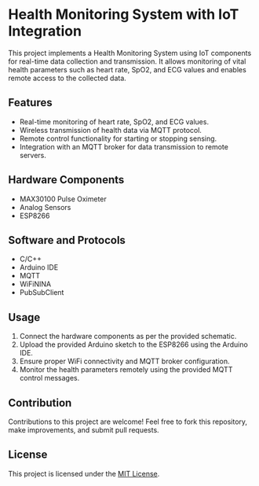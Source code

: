 # Health Monitoring System with IoT Integration

This project implements a Health Monitoring System using IoT components for real-time data collection and transmission. It allows monitoring of vital health parameters such as heart rate, SpO2, and ECG values and enables remote access to the collected data.

## Features

- Real-time monitoring of heart rate, SpO2, and ECG values.
- Wireless transmission of health data via MQTT protocol.
- Remote control functionality for starting or stopping sensing.
- Integration with an MQTT broker for data transmission to remote servers.

## Hardware Components

- MAX30100 Pulse Oximeter
- Analog Sensors
- ESP8266

## Software and Protocols

- C/C++
- Arduino IDE
- MQTT
- WiFiNINA
- PubSubClient

## Usage

1. Connect the hardware components as per the provided schematic.
2. Upload the provided Arduino sketch to the ESP8266 using the Arduino IDE.
3. Ensure proper WiFi connectivity and MQTT broker configuration.
4. Monitor the health parameters remotely using the provided MQTT control messages.

## Contribution

Contributions to this project are welcome! Feel free to fork this repository, make improvements, and submit pull requests.

## License

This project is licensed under the [MIT License](LICENSE).
